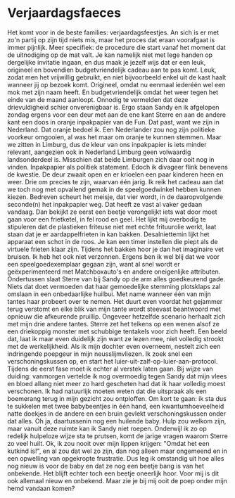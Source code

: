 # Verjaardagsfaeces

Het komt voor in de beste families: verjaardagsfeestjes. An sich is er met zo'n partij op zijn tijd niets mis, maar het proces dat eraan voorafgaat is immer pijnlijk. Meer specifiek: de procedure die start vanaf het moment dat de uitnodiging op de mat valt. Je kan namelijk niet met lege handen op dergelijke invitatie ingaan, en dus maak je jezelf wijs dat er een leuk, origineel en bovendien budgetvriendelijk cadeau aan te pas komt.
Leuk, zodat men het vrijwillig gebruikt, en niet bijvoorbeeld enkel uit de kast haalt wanneer jij op bezoek komt. Origineel, omdat nu eenmaal iederéén wel een mok met zijn naam heeft. En budgetvriendelijk omdat het weer tegen het einde van de maand aanloopt. Onnodig te vermelden dat deze drievuldigheid schier onverenigbaar is.
Ergo staan Sandy en ik afgelopen zondag ergens voor een deur met aan de ene kant Sterre en aan de andere kant een doos in oranje inpakpapier van de Fun. Dat past, want we zijn in Nederland. Dat oranje bedoel ik. Een Nederlander zou nog zijn politieke voorkeur omgooien, al was het maar om oranje te kunnen stemmen. Maar we zitten in Limburg, dus de kleur van ons inpakpapier is iets minder relevant, aangezien ook in Nederland Limburg geen volwaardig landsonderdeel is. Misschien dat beide Limburgen zich daar ooit nog in vinden. Inpakpapier als politiek statement. Edoch ik divageer flink benevens de kwestie.
De deur zwaait open en er krioelen een paar kinderen heen en weer. Drie om precies te zijn, waarvan één jarig. Ik reik het cadeau aan dat we toch nog met opvallend gemak in de speelgoedwinkel hebben kunnen kiezen. Bedreven scheurt het meisje, dat vier wordt, in de daaropvolgende seconde(n) het inpakpapier weg. Dat heeft ze vast al vaker gedaan vandaag. Dan bekijkt ze eerst een beetje verongelijkt iets wat door moet gaan voor een frietketel, in fel rood en geel. Het lijkt mij overbodig te stipuleren dat de plastieken friteuse niet met echte frituurolie werkt, laat staan dat je er aardappelfrieten in kan bakken.
Desalniettemin lijkt het apparaat een schot in de roos. Je kan een timer instellen die piept als de virtuele frieten klaar zijn. Tijdens het bakken hoor je dan het imaginaire vet bruisen. Ik heb het ook niet verzonnen. Ergens ben ik wel blij dat we voor een speelgoedexemplaar gegaan zijn, want al snel wordt er geëxperimenteerd met Matchboxauto's en andere oneigenlijke attributen.
Ondertussen slaat Sterre van bij Sandy op de arm alles goedkeurend gade. Niets dat doet vermoeden dat haar gemoedelijke stemming plotsklaps zal omslaan in een onbedaarlijke huilbui. Met name wanneer één van mijn tantes haar probeert over te nemen. Het duurt even voordat het gejammer terug verstomt en elke blik van mijn tante wordt steevast beantwoord met opnieuw die afkeurende pruillip. Ongeveer hetzelfde scenario herhaalt zich met mijn drie andere tantes. Sterre zet het telkens op een wenen alsof ze een driekoppig monster met schubbige tentakels voor zich heeft. Een beeld dat, laat ik maar even duidelijk zijn want ze lezen mee, niet volledig strookt met de werkelijkheid.
Als ik mijn dochter even overneem, nestelt zich een indringende poepgeur in mijn neusslijmvliezen. Ik zoek snel een verschoningskussen op, en start het luier-uit-zalf-op-luier-aan-protocol. Tijdens de eerst fase moet ik echter al verstek laten gaan. Bij wijze van duiding: vanmorgen vertelde ik nog overmoedig tegen Sandy dat mijn vlees en bloed allang niet meer zo hard gescheten had dat ik haar volledig moest verschonen. Ik had natuurlijk moeten weten dat die uitspraak als een boemerang terug in mijn gezicht zou ontploffen.
Om kort te gaan: ik sta dus te sukkelen met twee babybeentjes in één hand, een kwantumhoeveelheid natte doekjes in de andere en een bruin gevlekt verschoningskussen onder dat alles. Oh ja, daartussenin nog een huilende baby. Hulp zou welkom zijn, maar vanuit deze ruimte kan ik Sandy niet roepen.
Onderwijl ik zo op redelijk hulpeloze wijze sta te prutsen, komt de jarige vragen waarom Sterre zo veel huilt. Ok, ik zou nooit over mijn lippen krijgen: "Omdat het een kutkind is!", en al zou dat wel zo zijn, dan nog alleen maar ongemeend en in een opwelling van opgekropte frustratie. Dus leg ik omstandig uit hoe alles nog nieuw is voor de baby en dat ze nog een beetje bang is van het onbekende.
Het blijft echter toch een beetje oneerlijk hoor. Voor mij is dit ook allemaal nieuw en onbekend. Maar zie je bij mij ooit de poep onder mijn hemd vandaan komen?